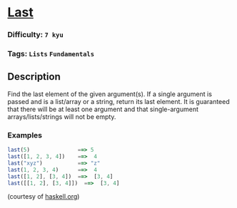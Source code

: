 # [Last](https://www.codewars.com/kata/541629460b198da04e000bb9)

### Difficulty: `7 kyu`

### Tags: `Lists` `Fundamentals`

## Description

Find the last element of the given argument(s). If a single argument is passed and is a list/array or a string, return its last element. It is guaranteed that there will be at least one argument and that single-argument arrays/lists/strings will not be empty.

### Examples

```js
last(5)               ==> 5
last([1, 2, 3, 4])    ==>  4
last("xyz")           ==> "z"
last(1, 2, 3, 4)      ==>  4
last([1, 2], [3, 4])  ==>  [3, 4]
last([[1, 2], [3, 4]])  ==>  [3, 4]
```

(courtesy of [haskell.org](https://www.haskell.org/haskellwiki/99_questions/1_to_10))

